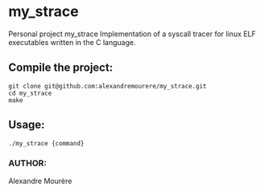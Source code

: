 # my_strace
Personal project my_strace
Implementation of a syscall tracer for linux ELF executables written in the C language.

## Compile the project:

```
git clone git@github.com:alexandremourere/my_strace.git
cd my_strace
make
```

## Usage:

```
./my_strace {command}
```

### AUTHOR:

Alexandre Mourère
